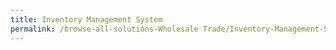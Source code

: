 ```yaml
---
title: Inventory Management System
permalink: /browse-all-solutions-Wholesale Trade/Inventory-Management-System
---
```


